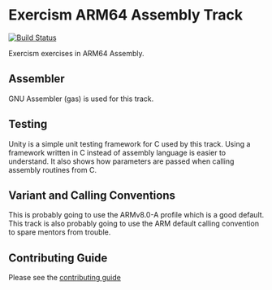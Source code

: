# Exercism ARM64 Assembly Track

[![Build Status](https://travis-ci.org/exercism/arm64-assembly.svg?branch=master)](https://travis-ci.org/exercism/arm64-assembly)

Exercism exercises in ARM64 Assembly.

## Assembler

GNU Assembler (gas) is used for this track.

## Testing

Unity is a simple unit testing framework for C used by this track.
Using a framework written in C instead of assembly language is easier to understand.
It also shows how parameters are passed when calling assembly routines from C.

## Variant and Calling Conventions

This is probably going to use the ARMv8.0-A profile which is a good default.
This track is also probably going to use the ARM default calling convention to spare mentors from trouble.

## Contributing Guide

Please see the [contributing guide][contributing-guide]

[contributing-guide]: https://exercism.org/docs/building
